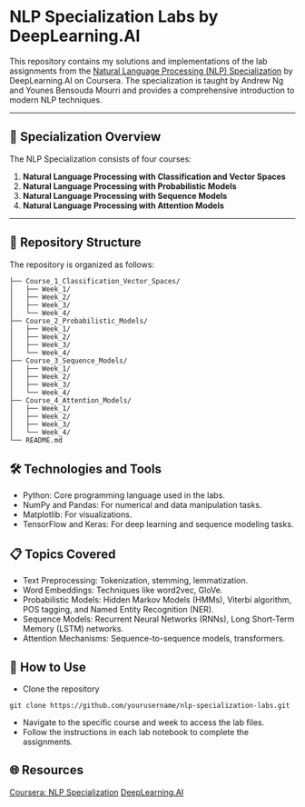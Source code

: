 # NLP Specialization Labs by DeepLearning.AI

This repository contains my solutions and implementations of the lab assignments from the [Natural Language Processing (NLP) Specialization](https://www.coursera.org/specializations/natural-language-processing) by DeepLearning.AI on Coursera. The specialization is taught by Andrew Ng and Younes Bensouda Mourri and provides a comprehensive introduction to modern NLP techniques.

---

## 🌟 **Specialization Overview**

The NLP Specialization consists of four courses:
1. **Natural Language Processing with Classification and Vector Spaces**
2. **Natural Language Processing with Probabilistic Models**
3. **Natural Language Processing with Sequence Models**
4. **Natural Language Processing with Attention Models**

---

## 📂 **Repository Structure**

The repository is organized as follows:

```plaintext
├── Course_1_Classification_Vector_Spaces/
│   ├── Week_1/
│   ├── Week_2/
│   ├── Week_3/
│   └── Week_4/
├── Course_2_Probabilistic_Models/
│   ├── Week_1/
│   ├── Week_2/
│   ├── Week_3/
│   └── Week_4/
├── Course_3_Sequence_Models/
│   ├── Week_1/
│   ├── Week_2/
│   ├── Week_3/
│   └── Week_4/
├── Course_4_Attention_Models/
│   ├── Week_1/
│   ├── Week_2/
│   ├── Week_3/
│   └── Week_4/
└── README.md
```

## 🛠 Technologies and Tools
- Python: Core programming language used in the labs.
- NumPy and Pandas: For numerical and data manipulation tasks.
- Matplotlib: For visualizations.
- TensorFlow and Keras: For deep learning and sequence modeling tasks.

## 📋 Topics Covered
- Text Preprocessing: Tokenization, stemming, lemmatization.
- Word Embeddings: Techniques like word2vec, GloVe.
- Probabilistic Models: Hidden Markov Models (HMMs), Viterbi algorithm, POS tagging, and Named Entity Recognition (NER).
- Sequence Models: Recurrent Neural Networks (RNNs), Long Short-Term Memory (LSTM) networks.
- Attention Mechanisms: Sequence-to-sequence models, transformers.

## 🚀 How to Use
- Clone the repository
```plaintext
git clone https://github.com/yourusername/nlp-specialization-labs.git
```
- Navigate to the specific course and week to access the lab files.
- Follow the instructions in each lab notebook to complete the assignments.

## 🌐 Resources
[Coursera: NLP Specialization](https://www.coursera.org/specializations/natural-language-processing)
[DeepLearning.AI](https://www.deeplearning.ai/)
